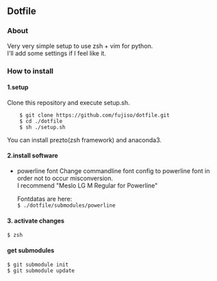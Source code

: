 ## Dotfile

### About
Very very simple setup to use zsh + vim for python.  
I'll add some settings if I feel like it.  


### How to install
#### 1.setup
Clone this repository and execute setup.sh.

```shell
    $ git clone https://github.com/fujiso/dotfile.git
    $ cd ./dotfile
    $ sh ./setup.sh
```

You can install prezto(zsh framework) and anaconda3.

#### 2.install software
* powerline font
    Change commandline font config to powerline font in order not to occur misconversion.   
    I recommend "Meslo LG M Regular for Powerline"   

    Fontdatas are here:  
    ``$ ./dotfile/submodules/powerline``

#### 3. activate changes
    $ zsh

#### get submodules
    $ git submodule init
    $ git submodule update

